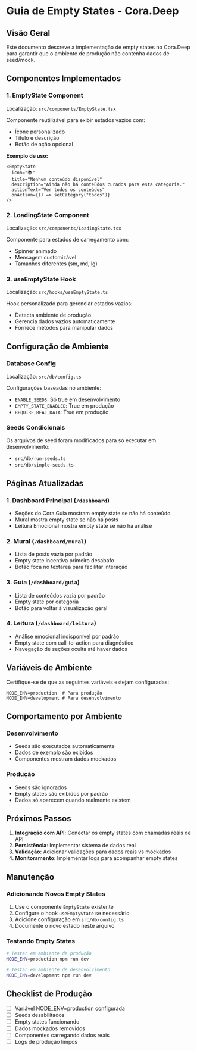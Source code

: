 # Guia de Empty States - Cora.Deep

## Visão Geral

Este documento descreve a implementação de empty states no Cora.Deep para garantir que o ambiente de produção não contenha dados de seed/mock.

## Componentes Implementados

### 1. EmptyState Component

Localização: `src/components/EmptyState.tsx`

Componente reutilizável para exibir estados vazios com:

- Ícone personalizado
- Título e descrição
- Botão de ação opcional

**Exemplo de uso:**

```tsx
<EmptyState
  icon="📚"
  title="Nenhum conteúdo disponível"
  description="Ainda não há conteúdos curados para esta categoria."
  actionText="Ver todos os conteúdos"
  onAction={() => setCategory("todos")}
/>
```

### 2. LoadingState Component

Localização: `src/components/LoadingState.tsx`

Componente para estados de carregamento com:

- Spinner animado
- Mensagem customizável
- Tamanhos diferentes (sm, md, lg)

### 3. useEmptyState Hook

Localização: `src/hooks/useEmptyState.ts`

Hook personalizado para gerenciar estados vazios:

- Detecta ambiente de produção
- Gerencia dados vazios automaticamente
- Fornece métodos para manipular dados

## Configuração de Ambiente

### Database Config

Localização: `src/db/config.ts`

Configurações baseadas no ambiente:

- `ENABLE_SEEDS`: Só true em desenvolvimento
- `EMPTY_STATE_ENABLED`: True em produção
- `REQUIRE_REAL_DATA`: True em produção

### Seeds Condicionais

Os arquivos de seed foram modificados para só executar em desenvolvimento:

- `src/db/run-seeds.ts`
- `src/db/simple-seeds.ts`

## Páginas Atualizadas

### 1. Dashboard Principal (`/dashboard`)

- Seções do Cora.Guia mostram empty state se não há conteúdo
- Mural mostra empty state se não há posts
- Leitura Emocional mostra empty state se não há análise

### 2. Mural (`/dashboard/mural`)

- Lista de posts vazia por padrão
- Empty state incentiva primeiro desabafo
- Botão foca no textarea para facilitar interação

### 3. Guia (`/dashboard/guia`)

- Lista de conteúdos vazia por padrão
- Empty state por categoria
- Botão para voltar à visualização geral

### 4. Leitura (`/dashboard/leitura`)

- Análise emocional indisponível por padrão
- Empty state com call-to-action para diagnóstico
- Navegação de seções oculta até haver dados

## Variáveis de Ambiente

Certifique-se de que as seguintes variáveis estejam configuradas:

```env
NODE_ENV=production  # Para produção
NODE_ENV=development # Para desenvolvimento
```

## Comportamento por Ambiente

### Desenvolvimento

- Seeds são executados automaticamente
- Dados de exemplo são exibidos
- Componentes mostram dados mockados

### Produção

- Seeds são ignorados
- Empty states são exibidos por padrão
- Dados só aparecem quando realmente existem

## Próximos Passos

1. **Integração com API**: Conectar os empty states com chamadas reais de API
2. **Persistência**: Implementar sistema de dados real
3. **Validação**: Adicionar validações para dados reais vs mockados
4. **Monitoramento**: Implementar logs para acompanhar empty states

## Manutenção

### Adicionando Novos Empty States

1. Use o componente `EmptyState` existente
2. Configure o hook `useEmptyState` se necessário
3. Adicione configuração em `src/db/config.ts`
4. Documente o novo estado neste arquivo

### Testando Empty States

```bash
# Testar em ambiente de produção
NODE_ENV=production npm run dev

# Testar em ambiente de desenvolvimento
NODE_ENV=development npm run dev
```

## Checklist de Produção

- [ ] Variável NODE_ENV=production configurada
- [ ] Seeds desabilitados
- [ ] Empty states funcionando
- [ ] Dados mockados removidos
- [ ] Componentes carregando dados reais
- [ ] Logs de produção limpos
